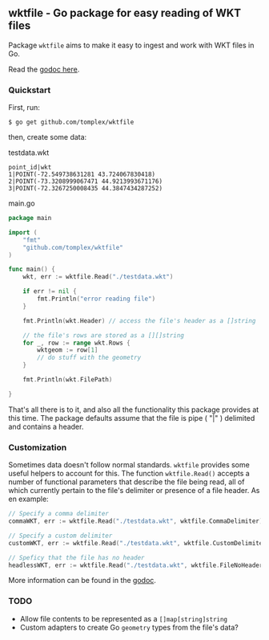 ## wktfile - Go package for easy reading of WKT files

Package `wktfile` aims to make it easy to ingest and work with WKT files in Go.

Read the [godoc here](https://godoc.org/github.com/tomplex/wktfile).

### Quickstart

First, run:

`$ go get github.com/tomplex/wktfile`

then, create some data:

testdata.wkt
```
point_id|wkt
1|POINT(-72.549738631281 43.724067830418)
2|POINT(-73.3208999067471 44.9213993671176)
3|POINT(-72.3267250008435 44.3847434287252)
```


main.go
```go
package main

import (
    "fmt"
    "github.com/tomplex/wktfile"
)

func main() {
    wkt, err := wktfile.Read("./testdata.wkt")

    if err != nil {
        fmt.Println("error reading file")
    }

    fmt.Println(wkt.Header) // access the file's header as a []string

    // the file's rows are stored as a [][]string
    for _, row := range wkt.Rows {
        wktgeom := row[1]
        // do stuff with the geometry
    }

    fmt.Println(wkt.FilePath)

}

```

That's all there is to it, and also all the functionality this package provides at this time. The package defaults assume that the file is pipe ( "|" ) delimited and contains a header.

### Customization

Sometimes data doesn't follow normal standards. `wktfile` provides some useful helpers to account for this. The function `wktfile.Read()` accepts a number of functional parameters that describe the file being read, all of which currently pertain to the file's delimiter or presence of a file header. As en example:

```go
// Specify a comma delimiter
commaWKT, err := wktfile.Read("./testdata.wkt", wktfile.CommaDelimiter)

// Specify a custom delimiter
customWKT, err := wktfile.Read("./testdata.wkt", wktfile.CustomDelimiter(';'))

// Speficy that the file has no header
headlessWKT, err := wktfile.Read("./testdata.wkt", wktfile.FileNoHeader)
```

More information can be found in the [godoc](https://godoc.org/github.com/tomplex/wktfile).

### TODO

 - Allow file contents to be represented as a `[]map[string]string`
 - Custom adapters to create Go `geometry` types from the file's data?